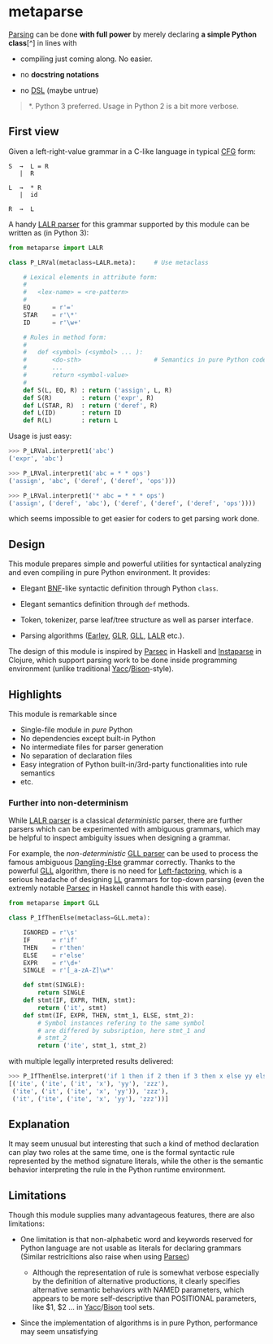 metaparse
=====

[Parsing]: https://en.wikipedia.org/wiki/Parsing "Parsing"
[DSL]: https://en.wikipedia.org/wiki/Domain-specific_language "DSL"
[BNF]: https://en.wikipedia.org/wiki/Backus%E2%80%93Naur_Form "BNF"
[Earley]: https://en.wikipedia.org/wiki/Earley_parser "Earley"
[LL]: https://en.wikipedia.org/wiki/LL_parser "LL"
[GLL]: http://dotat.at/tmp/gll.pdf "GLL"
[GLR]: https://en.wikipedia.org/wiki/GLR_parser "GLR"
[LALR]: https://en.wikipedia.org/wiki/LALR_parser "LALR"
[CFG]: https://en.wikipedia.org/wiki/Context-free_grammar "CFG"
[Yacc]: https://en.wikipedia.org/wiki/Yacc "Yacc"
[Bison]: https://en.wikipedia.org/wiki/GNU_bison "Bison"
[Parsec]: http://book.realworldhaskell.org/read/using-parsec.html "Parsec"
[instaparse]: https://github.com/Engelberg/instaparse "Instaparse"

[Parsing] can be done **with full power** by merely declaring **a simple Python class**[^] in lines with

* compiling just coming along. No easier.

* no **docstring notations**

* no [DSL][DSL] (maybe untrue)


<!-- > <sup>*. Python 3 preferred. Usage in Python 2 is a bit more verbose. </sup> -->
> *. Python 3 preferred. Usage in Python 2 is a bit more verbose.

## First view

Given a left-right-value grammar in a C-like language in typical [CFG][CFG] form:

```
S  →  L = R
   |  R

L  →  * R
   |  id

R  →  L
```

A handy [LALR parser][LALR] for this grammar supported by this module can be written as (in Python 3):


``` python
from metaparse import LALR

class P_LRVal(metaclass=LALR.meta):     # Use metaclass

    # Lexical elements in attribute form:
    #
    #   <lex-name> = <re-pattern>
    #
    EQ      = r'='
    STAR    = r'\*'
    ID      = r'\w+'

    # Rules in method form:
    #
    #   def <symbol> (<symbol> ... ):
    #       <do-sth>                    # Semantics in pure Python code!
    #       ...
    #       return <symbol-value>
    #
    def S(L, EQ, R) : return ('assign', L, R)
    def S(R)        : return ('expr', R)
    def L(STAR, R)  : return ('deref', R)
    def L(ID)       : return ID
    def R(L)        : return L
```

Usage is just easy:

``` python
>>> P_LRVal.interpret1('abc')
('expr', 'abc')

>>> P_LRVal.interpret1('abc = * * ops')
('assign', 'abc', ('deref', ('deref', 'ops')))

>>> P_LRVal.interpret1('* abc = * * * ops')
('assign', ('deref', 'abc'), ('deref', ('deref', ('deref', 'ops'))))
```

which seems impossible to get easier for coders to get parsing work done.


## Design

This module prepares simple and powerful utilities for syntactical analyzing and even compiling in pure Python environment. It provides:

- Elegant [BNF][BNF]-like syntactic definition through Python `class`.

- Elegant semantics definition through `def` methods.

- Token, tokenizer, parse leaf/tree structure as well as parser interface.

- Parsing algorithms ([Earley][Earley], [GLR][GLR], [GLL][GLL], [LALR][LALR] etc.).

<!-- The declaration style targets [Context-Free Grammars][CFG] with completeness check (such as detection of repeated declarations, non-reachable symbols, etc). To allow ultimate ease of use, the [BNF][BNF] grammar definition is approached by the Python `class` structure, where each method definition therein is both a **syntactic rule** associated with **semantic behavior**.
-->

The design of this module is inspired by [Parsec][Parsec] in Haskell and [Instaparse][instaparse] in Clojure, which support parsing work to be done inside programming environment (unlike traditional [Yacc][Yacc]/[Bison][Bison]-style).

## Highlights

This module is remarkable since

- Single-file module in *pure* Python
- No dependencies except built-in Python
- No intermediate files for parser generation
- No separation of declaration files
- Easy integration of Python built-in/3rd-party functionalities into rule semantics
- etc.

### Further into non-determinism

While [LALR parser][LALR] is a classical *deterministic* parser, there are further parsers which can be experimented with ambiguous grammars, which may be helpful to inspect ambiguity issues when designing a grammar.

For example, the *non-deterministic* [GLL parser][Gll] can be used to process the famous ambiguous [Dangling-Else](https://en.wikipedia.org/wiki/Dangling_else) grammar correctly. Thanks to the powerful [GLL][Gll] algorithm, there is no need for [Left-factoring](http://www.csd.uwo.ca/~moreno//CS447/Lectures/Syntax.html/node9.html), which is a serious headache of designing [LL][LL] grammars for top-down parsing (even the extremly notable [Parsec][Parsec] in Haskell cannot handle this with ease).

``` python
from metaparse import GLL

class P_IfThenElse(metaclass=GLL.meta):

    IGNORED = r'\s'
    IF      = r'if'
    THEN    = r'then'
    ELSE    = r'else'
    EXPR    = r'\d+'
    SINGLE  = r'[_a-zA-Z]\w*'

    def stmt(SINGLE):
        return SINGLE
    def stmt(IF, EXPR, THEN, stmt):
        return ('it', stmt)
    def stmt(IF, EXPR, THEN, stmt_1, ELSE, stmt_2):
        # Symbol instances refering to the same symbol
        # are differed by subsription, here stmt_1 and
        # stmt_2
        return ('ite', stmt_1, stmt_2)
```
with multiple legally interpreted results delivered:

``` python
>>> P_IfThenElse.interpret('if 1 then if 2 then if 3 then x else yy else zzz')
[('ite', ('ite', ('it', 'x'), 'yy'), 'zzz'),
 ('ite', ('it', ('ite', 'x', 'yy')), 'zzz'),
 ('it', ('ite', ('ite', 'x', 'yy'), 'zzz'))]
```

## Explanation

It may seem unusual but interesting that such a kind of method declaration can play two roles at the same time, one is the formal syntactic rule represented by the method signature literals, while the other is the semantic behavior interpreting the rule in the Python runtime environment.


<!-- By applying the metaclass, the original behavior of Python class declaration
is overriden (this style of using metaclass is only available in Python 3.X),
which has the following new meanings:


- Attribute declarations

    - LHS is the name of the Token (lexical unit)

    - RHS is the pattern of the Token, which obeys the Python regular
    expression syntax (see documentation of the `re` module)

    - The order of declarations matters. Since there may be patterns
    that overlap, the patterns in prior positions are matched first
    during tokenizing


- Class level method declarations

  - Method name is the rule-LHS, i.e. nonterminal symbol

  - Method paramter list is the rule-RHS, i.e. a sequence of
  symbols. Moreover, each parameter binds to the successful
  subtree or result of executing the subtree's semantic rule
  during parsing the symbol

  - Method body specifies the semantic behavior associated with the
  rule. The returned value is treated as the result of successfully
  parsing input with this rule
 -->

## Limitations

Though this module supplies many advantageous features, there are also limitations:

- One limitation is that non-alphabetic word and keywords reserved for Python language are not usable as literals for declaring grammars (Similar restricltions also raise when using [Parsec][Parsec])

    - Although the representation of rule is somewhat verbose especially by the definition of alternative productions, it clearly specifies alternative semantic behaviors with NAMED parameters, which appears to be more self-descriptive than POSITIONAL parameters, like $1, $2 ... in [Yacc][Yacc]/[Bison][Bison] tool sets.

- Since the implementation of algorithms is in pure Python, performance may seem unsatisfying

<!--
This package provides (subjectively) the most simple and elegant way of getting parsing work done due to its dedicated parser front-end. It aims to be a remarkable alternative of traditional [yacc](https://en.wikipedia.org/wiki/Yacc)-style toolset in Python environment.

Summary of this toolset:

- Extreme ease of writing grammar rules
    - and rule semantics in _pure_ `Python 3`
    - enjoyment of `Python` eco-system
- No intermediate files
    - quick define, quick use
    - in-memory parser oject, serializable
- Highly portable
    - package implemented in _pure_ `Python 3` without any 3rd-party lib

### Background

The initiative for creating this package is to support studying and analyzing **[Context Free Grammars (CFG)](https://en.wikipedia.org/wiki/Context- free_grammar)** parser algorithms with the most easy parser front-end in a handy language environment like `Python`.

After the dedicated front-end is designed, various parsers like Earley, GLR(0), LALR(1) parsers can be implemented as backend.
 -->
<!--
Also LL(1) and *parsec* parser based upon Parsing Expression
Grammar(PEG) is being integrated but still not completed.
-->

<!--
## Rationale

This package is remarkable for its amazing simplicity and elegancy thanks to the extreme reflexibility of Python 3 language. It differentiates itself with the two traditional parsing tooling approaches, which IMHO yield some limitations:

- About [GNU bison](https://en.wikipedia.org/wiki/GNU_bison)

Traditional parsing work is mostly supported with the toolset flex/bison (trad. lex/yacc). Such toolset is found to be hard and complex to handle even for experienced programmers who just wants to do some handy parsing. It was also constrained in `C/C++` language environment as well as corresponding data structures and 3rd party libraries which are somewhat difficult for non-C/C++ programmers.

- About [parsec](https://wiki.haskell.org/Parsec)

Fans of functional languages like `Haskell` often appreciate the powerful **parsec** library for its expression-based translation mechanism. Pitifully, the (almost) intrinsic LL(1)-nature and explicit usage of try-function comprise significant limitations.


## Parser front-end: OO-style grammar definition

Coincidently, there is some similarity between [BNF-style](https://en.wikipedia.org/wiki/Backus–Naur_Form) grammar rule definition and `Python` function signature. Moreover, the semantic behavior corresponding to a rule can be represented by the function body.

Given a examplar rule definition in BISON:

```
exp:      NUM
        | exp exp '+'     { $$ = $1 + $2;    }
        | exp exp '-'     { $$ = $1 - $2;    }
        ...
        ;
```

the sematically equivalent representation in this package would be

```python
class RPEGrammar(metaclass=cfg):

    ...

    NUM = r'\d+'
    PLUS = r'\+'
    MINUS = r'-'

    def exp(NUM):
        return int(NUM)

    def exp(exp_1, exp_2, PLUS):
        return exp_1 + exp_2

    def exp(exp_1, exp_2, MINUS):
        return exp_1 - exp_2

    ...
```

where each nonterminal is represented as function definition and symbols in this rule's production sequence are represented by the argument list. Underscores following by a digit designate different instances of the same rule production.

## Usage: Parse trees v.s. Semantic behaviors

In this package, the user can generate parse trees when given input. Such usage is through the method `my_parser.parse(input)`. A parse tree is represented through this meta-rule within `Python` context:

```python
<parse-tree> ::= <leaf-token>                           /* :: str */
              |  (<subtree-name>, [<parse-tree> ...])   /* :: tuple[str, list] */
```

Alternatively, the user can also perform target semantics during parsing (direct translation), where the callee method is `my_parser.interpret(input)`.

### An example

While the lexical declaration can be written as _class-attribute_ declarations and the rules can be written as _method_ declarations, a grammar instance for interperting arithmetic expressions in this package can be written as follows:

```python
# Importing utilities
from grammar import cfg
from lalr import LALR

# Grammar definition
class GArith(metaclass=cfg):

    IGNORED = r'\s'

    plus   = r'\+'
    times  = r'\*'
    number = r'\d+'
    left   = r'\('
    right  = r'\)'


    def Expr(Expr, plus, Term):
        return Expr + Term
    def Expr(Term):
        return Term

    def Term(Term, times, Factor):
        return Term * Factor
    def Term(Factor):
        return Factor

    def Factor(Atom):
        return Atom
    def Factor(left, Expr, right):
        return Expr

    def Atom(number):
        return int(number)

# Choose a parser backend for the given grammar
p = LALR(GArith)

# Produces parse tree
p.parse('3 + 2 * (5 + 11)')
# Output:
'''
('Expr',
 [('Expr', [('Term', [('Factor', [('Atom', ['3'])])])]),
  '+',
  ('Term',
   [('Term', [('Factor', [('Atom', ['2'])])]),
    '*',
    ('Factor',
     ['(',
      ('Expr',
       [('Expr', [('Term', [('Factor', [('Atom', ['5'])])])]),
        '+',
        ('Term', [('Factor', [('Atom', ['11'])])])]),
      ')'])])])
'''

# Direct interpretation
p.interpret('3 + 2 * (5 + 11)')
# Output: 35
```

The key trick supporting this style is `Python 3`'s reflection and metaprogramming functionalities. By using the module `inspect`, signatures of a method can be transformed into  a pre-defined grammar rule object and the method body can be referenced as  semantic object associated with this object. By using the `metaclass` utilities, especially the `__prepare__` method, attribute and method declarations can be turned into pre-defined `Token` and `Rule` objects.


## Parser back-end: Context Free Grammar (CFG) Parsers

Based upon the concepts above, grammar representations are easily translated into grammar objects. Upon that, it is natural to prepare various parser algorithms as the back-end for various purposes. Some of them perform parsing process directly (like [Earley's parsing algorithm](https://en.wikipedia.org/wiki/Earley_parser)) whilst some generates parser instead (like [LALR parser generator](https://en.wikipedia.org/wiki/LALR_parser_generator)).

### Issues by non-deterministic parsing

Theoretically, some grammars are to-some-level ambiguous and the intermediate or final output of a parser may contain more than one parse trees. Parsers which can preserve all such parse trees at each intermediate parser state are characterized as *Non-deterministic Parsers*.


Example of using non-deterministic parser, e.g. the Earley parser for ambiguous grammar is like below:

```python
from grammar import cfg
from earley import Earley

class Gif(metaclass=cfg):

    """
    Grammar having 'dangling-else' ambiguity.
    This grammar should lead LALR parser to raise conflicts.
    """

    IF     = r'if'
    THEN   = r'then'
    ELSE   = r'else'
    EXPR   = r'e'
    SINGLE = r's'


    def stmt(ifstmt):
        return ifstmt

    def stmt(SINGLE):
        return SINGLE

    def ifstmt(IF, EXPR, THEN, stmt_1, ELSE, stmt_2):
        return ('ite', EXPR, stmt_1, stmt_2)

    def ifstmt(IF, EXPR, THEN, stmt):
        return ('it', EXPR, stmt)

p = Earley(Gif)

p.parse('if e then s if e then s else s')
# Output:
'''
[('stmt^',
  [('stmt',
    [('ifstmt',
      ['if',
       'e',
       'then',
       ('stmt', [('ifstmt', ['if', 'e', 'then', ('stmt', ['s'])])]),
       'else',
       ('stmt', ['s'])])]),
   '\\Z']),
 ('stmt^',
  [('stmt',
    [('ifstmt',
      ['if',
       'e',
       'then',
       ('stmt',
        [('ifstmt',
          ['if', 'e', 'then', ('stmt', ['s']), 'else', ('stmt', ['s'])])])])]),
   '\\Z'])]
'''
```

The problem arises when the parse result needs to be interpretd at any parser state since it is not clear which parse tree should be chosen. If interpretation is performed on-the-fly during parsing, then rule semantics implemented with side-effect may lead to repeated execution of some body and unexpected result may occur.

### Deterministic parsing

A well-designed deterministic parser like *LALR* parser can report ambiguity conflicts clearly. When creating a LALR-parser with the dangling-else grammar above, a _shift/reduce_ conflict due to the ambiguity is raised:

```python
from lalr import LALR

p = LALR(Gif)

# Output:
'''
! LALR-Conflict raised:
  - in ACTION[7]:
{'ELSE': ('shift', 8), 'END': ('reduce', (ifstmt -> IF EXPR THEN stmt.))}
  * conflicting action on token 'ELSE':
    {'ELSE': ('reduce', (ifstmt -> IF EXPR THEN stmt.))}
'''
```

In such case, the generated parser structure, i.e. the underlying parser automaton states with corresponding transition tokens can be then inspected and analyzed with ease based on the OO-designed parser object.

Another popular package [PLY](http://www.dabeaz.com/ply/) supplies extensive functionalities also based on LR-parsing. That implementation has more traditional front-end rule representation and yields better performance of parsing algorithm (ca. 130% speed-up of mine according to my nonserious benchmarking). Maybe the benefits of the efficiency can be learned for future optimization of this package.
-->